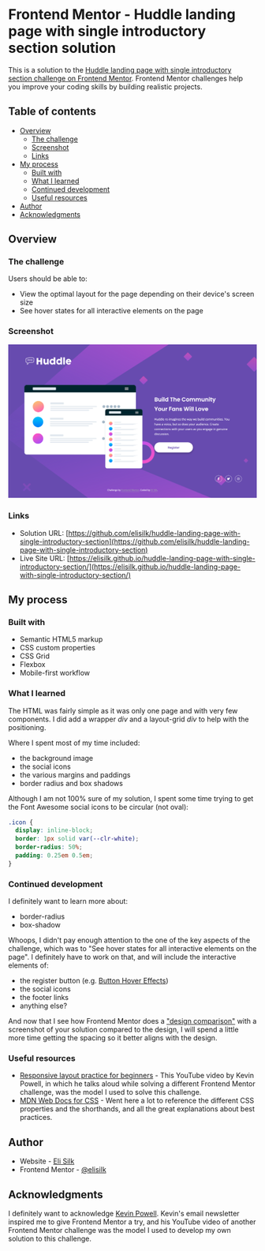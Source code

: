 # Frontend Mentor - Huddle landing page with single introductory section solution

This is a solution to the [Huddle landing page with single introductory section challenge on Frontend Mentor](https://www.frontendmentor.io/challenges/huddle-landing-page-with-a-single-introductory-section-B_2Wvxgi0). Frontend Mentor challenges help you improve your coding skills by building realistic projects.

## Table of contents

- [Overview](#overview)
  - [The challenge](#the-challenge)
  - [Screenshot](#screenshot)
  - [Links](#links)
- [My process](#my-process)
  - [Built with](#built-with)
  - [What I learned](#what-i-learned)
  - [Continued development](#continued-development)
  - [Useful resources](#useful-resources)
- [Author](#author)
- [Acknowledgments](#acknowledgments)

## Overview

### The challenge

Users should be able to:

- View the optimal layout for the page depending on their device's screen size
- See hover states for all interactive elements on the page

### Screenshot

![](./screenshot.png)

### Links

- Solution URL: [https://github.com/elisilk/huddle-landing-page-with-single-introductory-section](https://github.com/elisilk/huddle-landing-page-with-single-introductory-section)
- Live Site URL: [https://elisilk.github.io/huddle-landing-page-with-single-introductory-section/](https://elisilk.github.io/huddle-landing-page-with-single-introductory-section/)

## My process

### Built with

- Semantic HTML5 markup
- CSS custom properties
- CSS Grid
- Flexbox
- Mobile-first workflow

### What I learned

The HTML was fairly simple as it was only one page and with very few components. I did add a wrapper _div_ and a layout-grid _div_ to help with the positioning.

Where I spent most of my time included:

- the background image
- the social icons
- the various margins and paddings
- border radius and box shadows

Although I am not 100% sure of my solution, I spent some time trying to get the Font Awesome social icons to be circular (not oval):

```css
.icon {
  display: inline-block;
  border: 1px solid var(--clr-white);
  border-radius: 50%;
  padding: 0.25em 0.5em;
}
```

### Continued development

I definitely want to learn more about:

- border-radius
- box-shadow

Whoops, I didn't pay enough attention to the one of the key aspects of the challenge, which was to "See hover states for all interactive elements on the page". I definitely have to work on that, and will include the interactive elements of:

- the register button (e.g. [Button Hover Effects](https://www.sliderrevolution.com/resources/css-button-hover-effects/))
- the social icons
- the footer links
- anything else?

And now that I see how Frontend Mentor does a ["design comparison"](https://www.frontendmentor.io/solutions/responsive-landing-page-w-bkgd-image-icons-and-css-custom-properties-ddb86IDU28) with a screenshot of your solution compared to the design, I will spend a little more time getting the spacing so it better aligns with the design.

### Useful resources

- [Responsive layout practice for beginners](https://youtu.be/JFbxl_VmIx0?si=xBqWtxCKLFNJ768b) - This YouTube video by Kevin Powell, in which he talks aloud while solving a different Frontend Mentor challenge, was the model I used to solve this challenge.
- [MDN Web Docs for CSS](https://developer.mozilla.org/en-US/docs/Web/CSS) - Went here a lot to reference the different CSS properties and the shorthands, and all the great explanations about best practices.

## Author

- Website - [Eli Silk](https://github.com/elisilk)
- Frontend Mentor - [@elisilk](https://www.frontendmentor.io/profile/elisilk)

## Acknowledgments

I definitely want to acknowledge [Kevin Powell](https://www.kevinpowell.co/). Kevin's email newsletter inspired me to give Frontend Mentor a try, and his YouTube video of another Frontend Mentor challenge was the model I used to develop my own solution to this challenge.
